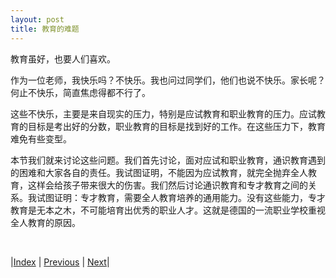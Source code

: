 ```yaml
---
layout: post
title: 教育的难题
---
```


教育虽好，也要人们喜欢。

作为一位老师，我快乐吗？不快乐。我也问过同学们，他们也说不快乐。家长呢？何止不快乐，简直焦虑得都不行了。

这些不快乐，主要是来自现实的压力，特别是应试教育和职业教育的压力。应试教育的目标是考出好的分数，职业教育的目标是找到好的工作。在这些压力下，教育难免有些变型。

本节我们就来讨论这些问题。我们首先讨论，面对应试和职业教育，通识教育遇到的困难和大家各自的责任。我试图证明，不能因为应试教育，就完全抛弃全人教育，这样会给孩子带来很大的伤害。我们然后讨论通识教育和专才教育之间的关系。我试图证明：专才教育，需要全人教育培养的通用能力。没有这些能力，专才教育是无本之木，不可能培育出优秀的职业人才。这就是德国的一流职业学校重视全人教育的原因。

<br/>

|[Index](../) | [Previous](1-3-altman) | [Next](2-1-problem)|
